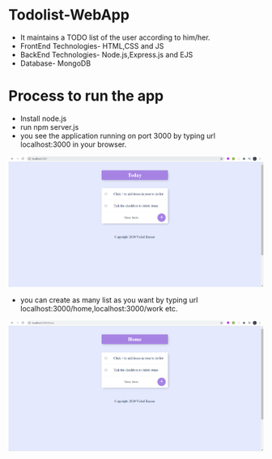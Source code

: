 # Todolist-WebApp
- It maintains a TODO list of the user according to him/her.
- FrontEnd Technologies- HTML,CSS and JS
- BackEnd Technologies- Node.js,Express.js and EJS
- Database- MongoDB

# Process to run the app
- Install node.js
- run npm server.js
- you see the application running on port 3000 by typing url localhost:3000 in your browser.

![](todolist.PNG)

- you can create as many list as you want by typing url localhost:3000/home,localhost:3000/work etc.

![](todolist2.PNG)
